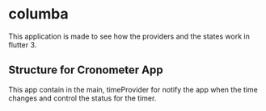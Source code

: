 # columba
This application is made to see how the providers and the states work in flutter 3.

## Structure for Cronometer App
This app contain in the main, timeProvider for notify the app when the time changes
and control the status for the timer. 
